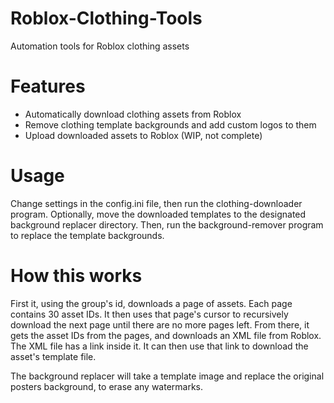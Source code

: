 # Roblox-Clothing-Tools
Automation tools for Roblox clothing assets

# Features
* Automatically download clothing assets from Roblox
* Remove clothing template backgrounds and add custom logos to them
* Upload downloaded assets to Roblox (WIP, not complete)

# Usage
Change settings in the config.ini file, then run the clothing-downloader program.
Optionally, move the downloaded templates to the designated background replacer directory. 
Then, run the background-remover program to replace the template backgrounds.

# How this works
First it, using the group's id, downloads a page of assets. Each page contains 30 asset IDs.
It then uses that page's cursor to recursively download the next page until there are no more pages left. 
From there, it gets the asset IDs from the pages, and downloads an XML file from Roblox. The XML file has a link inside it.
It can then use that link to download the asset's template file.

The background replacer will take a template image and replace the original posters background, to erase any watermarks.
